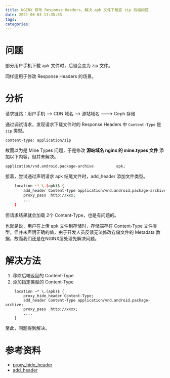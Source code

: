 ```yaml
---
title: NGINX 修改 Response Headers，解决 apk 文件下载变 zip 后缀问题
date: 2021-06-03 11:35:53
tags:
categories:
---
```

# 问题
部分用户手机下载 apk 文件时，后缀会变为 zip 文件。

同样适用于修改 Response Headers 的场景。


# 分析

请求链路：用户手机 --> CDN 域名 --> 源站域名 ---> Ceph 存储

通过调试请求，发现请求下载文件时的 Response Headers 中 `Content-Type` 是 `zip` 类型。
```
content-type: application/zip
```

故而以为是 Mine Types 问题，于是修改 **源站域名 nginx 的 mine.types 文件** 添加以下内容，但并未解决。
```
application/vnd.android.package-archive          apk;
```

接着，尝试通过声明请求 apk 结尾文件时，add_header 添加文件类型。
```bash
    location ~* \.(apk)$ {
        add_header Content-Type application/vnd.android.package-archive;
        proxy_pass  http://xxx;
        ...
    }
```
但请求结果就会加载 2个 Content-Type，也是有问题的。

也就是说，用户在上传 apk 文件到存储时，存储端存在 Content-Type 文件类型，但并未声明正确的值，由于开发人员反馈无法修改存储文件的 Metadata 数据，故而我们还是在NGINX层处理先解决问题。



# 解决方法
1. 移除后端返回的 Content-Type
2. 添加指定类型的 Content-Type

```
    location ~* \.(apk)$ {
        proxy_hide_header Content-Type;
        add_header Content-Type application/vnd.android.package-archive;
        proxy_pass  http://xxxx;
        ....
    }
```

至此，问题得到解决。


# 参考资料
- [proxy_hide_header](http://nginx.org/en/docs/http/ngx_http_proxy_module.html#proxy_hide_header)
- [add_header](http://nginx.org/en/docs/http/ngx_http_headers_module.html)
